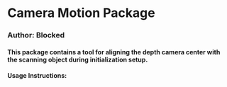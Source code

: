 # Camera Motion Package
### Author: Blocked

#### This package contains a tool for aligning the depth camera center with the scanning object during initialization setup.

#### Usage Instructions:

